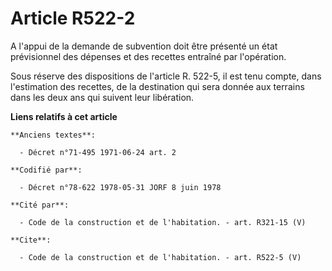 # Article R522-2

A l'appui de la demande de subvention doit être présenté un état prévisionnel des dépenses et des recettes entraîné par
l'opération.

Sous réserve des dispositions de l'article R. 522-5, il est tenu compte, dans l'estimation des recettes, de la destination
qui sera donnée aux terrains dans les deux ans qui suivent leur libération.

**Liens relatifs à cet article**

	**Anciens textes**:

	  - Décret n°71-495 1971-06-24 art. 2

	**Codifié par**:

	  - Décret n°78-622 1978-05-31 JORF 8 juin 1978

	**Cité par**:

	  - Code de la construction et de l'habitation. - art. R321-15 (V)

	**Cite**:

	  - Code de la construction et de l'habitation. - art. R522-5 (V)
